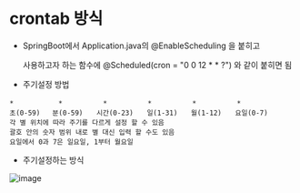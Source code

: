 # crontab 방식

* SpringBoot에서 Application.java의 @EnableScheduling 을 붙히고

  사용하고자 하는 함수에 @Scheduled(cron = "0 0 12 * * ?") 와 같이 붙히면 됨

* 주기설정 방법

```
*           *　　　　　　*　　　　　　*　　　　　　*　　　　　　*
초(0-59)   분(0-59)　　시간(0-23)　　일(1-31)　　월(1-12)　　요일(0-7) 
각 별 위치에 따라 주기를 다르게 설정 할 수 있음
괄호 안의 숫자 범위 내로 별 대신 입력 할 수도 있음
요일에서 0과 7은 일요일, 1부터 월요일
```

* 주기설정하는 방식

![image](https://user-images.githubusercontent.com/75933619/142228979-a2cb388d-6b1a-4154-a0dd-5afc45fc6dab.png)